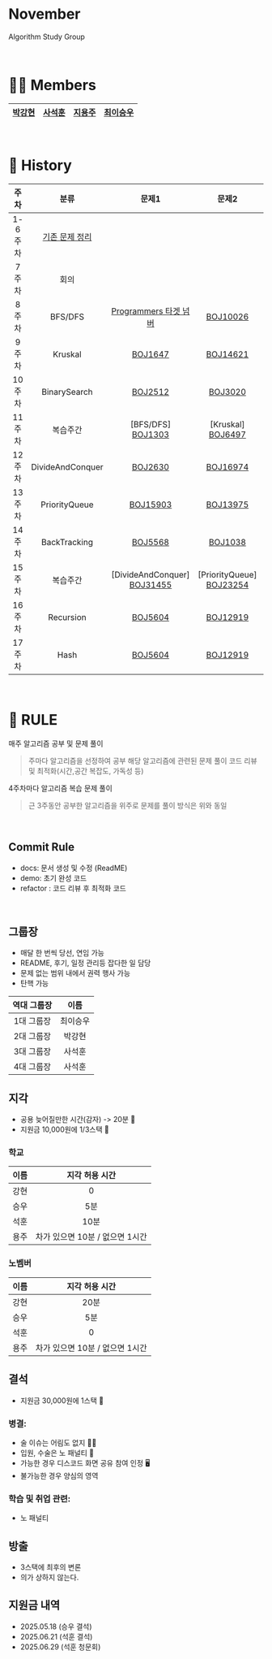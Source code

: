 # November
Algorithm Study Group

<br>

# 🙋‍♂️ Members
| [**박강현**](https://github.com/Dev-PKH) | [**사석훈**](https://github.com/Clear-head) | [**지용주**](https://github.com/dksldhodkseho) | [**최이승우**](https://github.com/nvmith) |
|---|---|---|---|

<br>

# 📜 History
|주차|분류|문제1|문제2|문제3| 
|:---:|:---:|:---:|:---:|:---:|
|1-6주차|[기존 문제 정리](/pre_study)|  |  |  |
|7주차|회의| | | |
|8주차|BFS/DFS|<A href="https://github.com/nvmith/November/tree/main/cur_study/BFS%26DFS/%ED%83%80%EA%B2%9F%20%EB%84%98%EB%B2%84"> Programmers 타겟 넘버 </A>|[BOJ10026](https://github.com/nvmith/November/tree/main/cur_study/BFS%26DFS/BOJ10026)|  |
|9주차|Kruskal|[BOJ1647](https://github.com/nvmith/November/tree/main/cur_study/Kruskal/BOJ1647)|[BOJ14621](https://github.com/nvmith/November/tree/main/cur_study/Kruskal/BOJ14621)|  |
|10주차|BinarySearch|[BOJ2512](./cur_study/BinarySearch/BOJ2512)|[BOJ3020](./cur_study/BinarySearch/BOJ3020)|  |
|11주차|복습주간|[BFS/DFS] [BOJ1303](./cur_study/BFS&DFS/BOJ1303)|[Kruskal] [BOJ6497](./cur_study/Kruskal/BOJ6497)|[BinarySearch] [BOJ2110](./cur_study/BinarySearch/BOJ2110)|
|12주차|DivideAndConquer|[BOJ2630](./cur_study/DivideAndConquer/BOJ2630)|[BOJ16974](./cur_study/DivideAndConquer/BOJ16974)|  |
|13주차|PriorityQueue|[BOJ15903](./cur_study/PriorityQueue/BOJ15903)|[BOJ13975](./cur_study/PriorityQueue/BOJ13975)|[BOJ1655](./cur_study/PriorityQueue/BOJ1655)|
|14주차|BackTracking|[BOJ5568](./cur_study/BackTracking/BOJ5568)|[BOJ1038](./cur_study/BackTracking/BOJ1038)  |  |
|15주차|복습주간|[DivideAndConquer] [BOJ31455](./cur_study/DivideAndConquer/BOJ31455)|[PriorityQueue] [BOJ23254](./cur_study/PriorityQueue/BOJ23254)|[BackTracking] [BOJ7490](./cur_study/BackTracking/BOJ7490)|
|16주차|Recursion|[BOJ5604](./cur_study/Recursion/BOJ5604)|[BOJ12919](./cur_study/Recursion/BOJ12919)|  |
|17주차|Hash|[BOJ5604](./cur_study/Hash/BOJ2015)|[BOJ12919](./cur_study/Hash/BOJ14171)|  |

<br>

# 🤙 RULE
매주 알고리즘 공부 및 문제 풀이
> 주마다 알고리즘을 선정하여 공부
> 해당 알고리즘에 관련된 문제 풀이
> 코드 리뷰 및 최적화(시간,공간 복잡도, 가독성 등)

4주차마다 알고리즘 복습 문제 풀이
>근 3주동안 공부한 알고리즘을 위주로 문제를 풀이
> 방식은 위와 동일

<br>

## Commit Rule
- docs: 문서 생성 및 수정 (ReadME)
- demo: 초기 완성 코드
- refactor : 코드 리뷰 후 최적화 코드


<br>


## 그룹장
- 매달 한 번씩 당선, 연임 가능
- README, 후기, 일정 관리등 잡다한 일 담당
- 문제 없는 범위 내에서 권력 행사 가능
- 탄핵 가능

|**역대 그룹장**|**이름**|
|:---:|:---:|
|1대 그룹장|최이승우|
|2대 그룹장|박강현|
|3대 그룹장|사석훈|
|4대 그룹장|사석훈|

## 지각

- 공용 늦어질만한 시간(감자) -> 20분 🥔
- 지원금 10,000원에 1/3스택 💸

### 학교
|이름|지각 허용 시간|
|:---:|:---:|
|강현|0|
|승우|5분|
|석훈|10분|
|용주|차가 있으면 10분 / 없으면 1시간|

### 노벰버
|이름|지각 허용 시간|
|:---:|:---:|
|강현|20분|
|승우|5분|
|석훈|0|
|용주|차가 있으면 10분 / 없으면 1시간|



## 결석
- 지원금 30,000원에 1스택 💸

### 병결:
- 술 이슈는 어림도 없지 🍺🚫
- 입원, 수술은 노 패널티 💉
- 가능한 경우 디스코드 화면 공유 참여 인정 🖥️
- 불가능한 경우 양심의 영역

### 학습 및 취업 관련:
- 노 패널티

## 방출
- 3스택에 최후의 변론
- 의가 상하지 않는다.

## 지원금 내역
- 2025.05.18 (승우 결석)
- 2025.06.21 (석훈 결석)
- 2025.06.29 (석훈 청문회)
